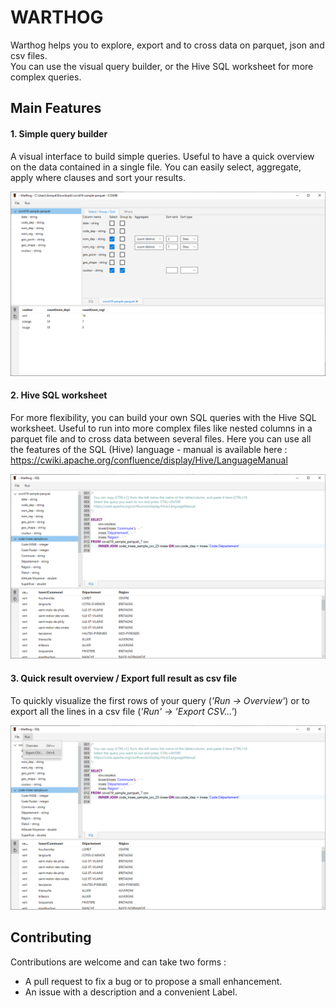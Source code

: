 # WARTHOG

Warthog helps you to explore, export and to cross data on parquet, json and csv files.  
You can use the visual query builder, or the Hive SQL worksheet for more complex queries.  

## Main Features

#### 1. Simple query builder

A visual interface to build simple queries. 
Useful to have a quick overview on the data contained in a single file.
You can easily select, aggregate, apply where clauses and sort your results.

![simple query builder](doc/img/visual_query_builder.png)

#### 2. Hive SQL worksheet

For more flexibility, you can build your own SQL queries with the Hive SQL worksheet.
Useful to run into more complex files like nested columns in a parquet file and to cross data between several files. 
Here you can use all the features of the SQL (Hive) language - manual is available here : https://cwiki.apache.org/confluence/display/Hive/LanguageManual

![hive join query](doc/img/hive_join_query.png)

#### 3. Quick result overview / Export full result as csv file

To quickly visualize the first rows of your query (_'Run -> Overview'_) 
or to export all the lines in a csv file (_'Run' -> 'Export CSV...'_)

![export_feature](doc/img/export_feature.png)


## Contributing

Contributions are welcome and can take two forms :
* A pull request to fix a bug or to propose a small enhancement.
* An issue with a description and a convenient Label.

